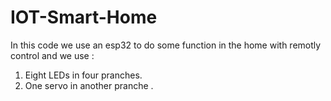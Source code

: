 # IOT-Smart-Home

In this code we use an esp32 to do some function in the home with remotly control and we use :
1. Eight LEDs in four pranches.
2. One servo in another pranche .